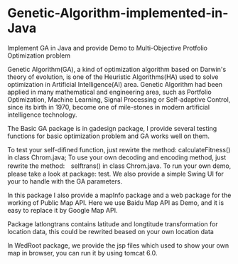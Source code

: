 # Genetic-Algorithm-implemented-in-Java
Implement GA in Java and provide Demo to Multi-Objective Protfolio Optimization problem

Genetic Algorithm(GA), a kind of optimization algorithm based on Darwin's theory of evolution, is one of the Heuristic Algorithms(HA) used to solve optimization in Artificial Intelligence(AI) area. Genetic Algorithm had been applied in many mathematical and engineering area, such as Portfolio Optimization, Machine Learning, Signal Processing or Self-adaptive Control, since its birth in 1970, become one of mile-stones in modern artificial intelligence technology.

The Basic GA package is in gadesign package, I provide several testing functions for basic optimization problem and GA works well on them.

To test your self-difined function, just rewirte the method: calculateFitness() in class Chrom.java; To use your own decoding and 
encoding method, just rewrite the method:　selftrans() in class Chrom.java. To run your own demo, please take a look at package: 
test. We also provide a simple Swing UI for your to handle with the GA parameters.

In this package I also provide a mapInfo package and a web package for the working of Public Map API. Here we use Baidu Map API as
Demo, and it is easy to replace it by Google Map API.

Package latlongtrans contains latitude and longtitude transformation for location data, this could be rewrited beased on your own location 
data

In WedRoot package, we provide the jsp files which used to show your own map in browser, you can run it by using tomcat 6.0.

